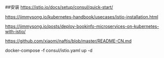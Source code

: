 ##安装
https://istio.io/docs/setup/consul/quick-start/

https://jimmysong.io/kubernetes-handbook/usecases/istio-installation.html

https://jimmysong.io/posts/deploy-bookinfo-microservices-on-kubernetes-with-istio/


https://github.com/xiaomi/naftis/blob/master/README-CN.md

docker-compose -f consul/istio.yaml up -d
 